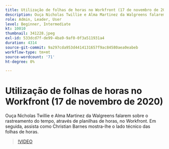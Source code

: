 ```yaml
---
title: Utilização de folhas de horas no Workfront (17 de novembro de 2020)
description: Ouça Nicholas Twillie e Alma Martinez da Walgreens falarem sobre o rastreamento do tempo, através de planilhas de horas, no Workfront. Em seguida, assista como Christian Barnes mostra você... (As descrições devem ter entre 60 e 160 caracteres)
role: Admin, Leader, User
level: Beginner, Intermediate
kt: 10010
thumbnail: 341228.jpeg
exl-id: 533dcd7f-de99-4ba9-9af0-0f3a511931a4
duration: 4314
source-git-commit: 9a297cda953d4414131657f9ac84580aea0eabeb
workflow-type: tm+mt
source-wordcount: '71'
ht-degree: 0%

---
```


# Utilização de folhas de horas no Workfront (17 de novembro de 2020)

Ouça Nicholas Twillie e Alma Martinez da Walgreens falarem sobre o rastreamento do tempo, através de planilhas de horas, no Workfront. Em seguida, assista como Christian Barnes mostra-lhe o lado técnico das folhas de horas.

>[!VIDEO](https://video.tv.adobe.com/v/341228/?quality=12&learn=on)

